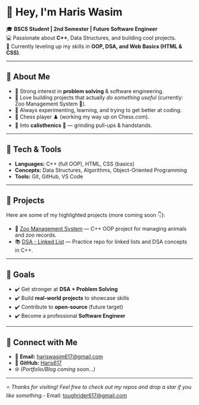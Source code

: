 # 👋 Hey, I'm Haris Wasim  

🎓 **BSCS Student | 2nd Semester | Future Software Engineer**  
💻 Passionate about **C++**, Data Structures, and building cool projects.  
🚀 Currently leveling up my skills in **OOP, DSA, and Web Basics (HTML & CSS)**.  

---

## 🌟 About Me
- 🔹 Strong interest in **problem solving** & software engineering.  
- 🔹 Love building projects that actually *do something useful* (currently: Zoo Management System 🦁).  
- 🔹 Always experimenting, learning, and trying to get better at coding.  
- 🔹 Chess player ♟️ (working my way up on Chess.com).  
- 🔹 Into **calisthenics** 💪 — grinding pull-ups & handstands.  

---

## 🔨 Tech & Tools
- **Languages:** C++ (full OOP), HTML, CSS (basics)  
- **Concepts:** Data Structures, Algorithms, Object-Oriented Programming  
- **Tools:** Git, GitHub, VS Code  

---

## 📌 Projects
Here are some of my highlighted projects (more coming soon 👇):

- 🦁 [Zoo Management System](https://github.com/Haris617/Zoo-Management-System) — C++ OOP project for managing animals and zoo records.  
- 📚 [DSA - Linked List](https://github.com/Haris617/DSA-LinkedList) — Practice repo for linked lists and DSA concepts in C++.  

---

## 🎯 Goals
- ✔️ Get stronger at **DSA + Problem Solving**  
- ✔️ Build **real-world projects** to showcase skills  
- ✔️ Contribute to **open-source** (future target)  
- ✔️ Become a professional **Software Engineer**  

---

## 🤝 Connect with Me
- 📧 **Email:** hariswasim617@gmail.com  
- 🐙 **GitHub:** [Haris617](https://github.com/Haris617)  
- 🌐 *(Portfolio/Blog coming soon...)*  

---

⭐️ *Thanks for visiting! Feel free to check out my repos and drop a star if you like something.*- Email: toughrider617@gmail.com   
